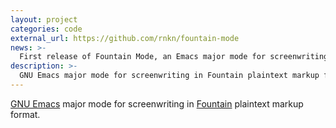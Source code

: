 ```yaml
---
layout: project
categories: code
external_url: https://github.com/rnkn/fountain-mode
news: >-
  First release of Fountain Mode, an Emacs major mode for screenwriting.
description: >-
  GNU Emacs major mode for screenwriting in Fountain plaintext markup format.
---
```


[GNU Emacs][emacs] major mode for screenwriting in [Fountain][] plaintext markup
format.

[emacs]: https://www.gnu.org/software/emacs
[fountain]: https://fountain.io
